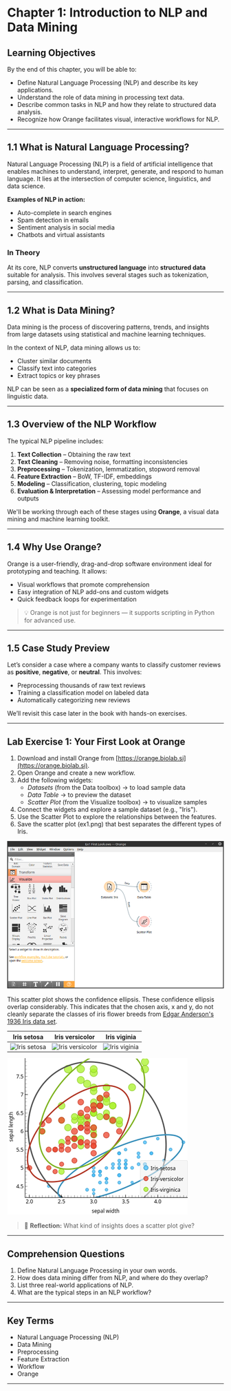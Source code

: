 # Chapter 1: Introduction to NLP and Data Mining

## Learning Objectives

By the end of this chapter, you will be able to:

- Define Natural Language Processing (NLP) and describe its key applications.
- Understand the role of data mining in processing text data.
- Describe common tasks in NLP and how they relate to structured data analysis.
- Recognize how Orange facilitates visual, interactive workflows for NLP.

---

## 1.1 What is Natural Language Processing?

Natural Language Processing (NLP) is a field of artificial intelligence that enables machines to understand, interpret, generate, and respond to human language. It lies at the intersection of computer science, linguistics, and data science.

**Examples of NLP in action:**

- Auto-complete in search engines
- Spam detection in emails
- Sentiment analysis in social media
- Chatbots and virtual assistants

### In Theory

At its core, NLP converts **unstructured language** into **structured data** suitable for analysis. This involves several stages such as tokenization, parsing, and classification.

---

## 1.2 What is Data Mining?

Data mining is the process of discovering patterns, trends, and insights from large datasets using statistical and machine learning techniques.

In the context of NLP, data mining allows us to:
- Cluster similar documents
- Classify text into categories
- Extract topics or key phrases

NLP can be seen as a **specialized form of data mining** that focuses on linguistic data.

---

## 1.3 Overview of the NLP Workflow

The typical NLP pipeline includes:

1. **Text Collection** – Obtaining the raw text
2. **Text Cleaning** – Removing noise, formatting inconsistencies
3. **Preprocessing** – Tokenization, lemmatization, stopword removal
4. **Feature Extraction** – BoW, TF-IDF, embeddings
5. **Modeling** – Classification, clustering, topic modeling
6. **Evaluation & Interpretation** – Assessing model performance and outputs

We'll be working through each of these stages using **Orange**, a visual data mining and machine learning toolkit.

---

## 1.4 Why Use Orange?

Orange is a user-friendly, drag-and-drop software environment ideal for prototyping and teaching. It allows:

- Visual workflows that promote comprehension
- Easy integration of NLP add-ons and custom widgets
- Quick feedback loops for experimentation

> 💡 Orange is not just for beginners — it supports scripting in Python for advanced use.

---

## 1.5 Case Study Preview

Let’s consider a case where a company wants to classify customer reviews as **positive**, **negative**, or **neutral**. This involves:

- Preprocessing thousands of raw text reviews
- Training a classification model on labeled data
- Automatically categorizing new reviews

We’ll revisit this case later in the book with hands-on exercises.

---

## Lab Exercise 1: Your First Look at Orange

1. Download and install Orange from [https://orange.biolab.si](https://orange.biolab.si).
2. Open Orange and create a new workflow.
3. Add the following widgets:
   - *Datasets* (from the Data toolbox) → to load sample data
   - *Data Table* → to preview the dataset
   - *Scatter Plot* (from the Visualize toolbox) → to visualize samples
4. Connect the widgets and explore a sample dataset (e.g., "Iris").
5. Use the Scatter Plot to explore the relationships between the features.
6. Save the scatter plot (ex1.png) that best separates the different types of Iris.

![Figure 1. Example Workflow with the Iris dataset and scatter plot](imgs/1-Ex1%20First%20Look.png)

This scatter plot shows the confidence ellipsis.  These confidence ellipsis overlap considerably.  This indicates that the chosen axis, x and y, do not cleanly separate the classes of iris flower breeds from [Edgar Anderson's 1936 Iris data set](https://en.wikipedia.org/wiki/Iris_flower_data_set).

| Iris setosa | Iris versicolor | Iris viginia |
|--------|------------|-------------|
| ![Iris setosa](https://upload.wikimedia.org/wikipedia/commons/thumb/5/56/Kosaciec_szczecinkowaty_Iris_setosa.jpg/250px-Kosaciec_szczecinkowaty_Iris_setosa.jpg) | ![Iris versicolor](https://upload.wikimedia.org/wikipedia/commons/thumb/4/41/Iris_versicolor_3.jpg/250px-Iris_versicolor_3.jpg) | ![Iris viginia](https://upload.wikimedia.org/wikipedia/commons/thumb/9/9f/Iris_virginica.jpg/250px-Iris_virginica.jpg) |

![Figure 2. Example scatter plot](imgs/1-Ex1%20Scatter%20Plot.png)

> 📝 **Reflection:** What kind of insights does a scatter plot give?

---

## Comprehension Questions

1. Define Natural Language Processing in your own words.
2. How does data mining differ from NLP, and where do they overlap?
3. List three real-world applications of NLP.
4. What are the typical steps in an NLP workflow?

---

## Key Terms

- Natural Language Processing (NLP)
- Data Mining
- Preprocessing
- Feature Extraction
- Workflow
- Orange

---


